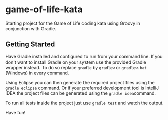 game-of-life-kata
=================

Starting project for the Game of Life coding kata using Groovy in conjunction with Gradle.

Getting Started
---------------

Have Gradle installed and configured to run from your command line. If you don't want to install Gradle on your system use the provided Gradle wrapper instead. To do so replace `gradle` by `gradlew` or `gradlew.bat` (Windows) in every command.

Using Eclipse you can then generate the required project files using the `gradle eclipse` command. Or if your preferred development tool is IntelliJ IDEA the project files can be generated using the `gradle idea`command.

To run all tests inside the project just use `gradle test` and watch the output.

Have fun!
